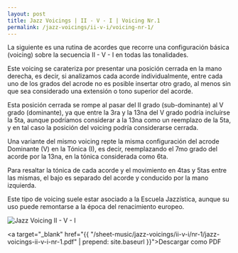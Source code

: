 ```yaml
---
layout: post
title: Jazz Voicings | II - V - I | Voicing Nr.1
permalink: /jazz-voicings/ii-v-i/voicing-nr-1/
---
```


La siguiente es una rutina de acordes que recorre una configuración básica (voicing) sobre la secuencia II - V - I en todas las tonalidades.

Este voicing se carateriza por presentar una posición cerrada en la mano derecha, es decir, si analizamos cada acorde individualmente, entre cada uno de los grados del acrode no es posible insertar otro grado, al menos sin que sea considerado una extensión o tono superior del acorde.

Esta posición cerrada se rompe al pasar del II grado (sub-dominante) al V grado (dominante), ya que entre la 3ra y la 13na del V grado podría incluírse la 5ta, aunque podríamos considerar a la 13na como un reemplazo de la 5ta, y en tal caso la posición del voicing podría considerarse cerrada.

Una variante del mismo voicing repte la misma configuración del acrode Dominante (V) en la Tónica (I), es decir, reemplazando el 7mo grado del acorde por la 13na, en la tónica considerada como 6ta.

Para resaltar la tónica de cada acorde y el movimiento en 4tas y 5tas entre las mismas, el bajo es separado del acorde y conducido por la mano izquierda.

Este tipo de voicing suele estar asociado a la Escuela Jazzística, aunque su uso puede remontarse a la época del renacimiento europeo.

<div class="img-container">
  <img class="sheet-music" src="{{ "/sheet-music/jazz-voicings/ii-v-i/nr-1/jazz-voicings-ii-v-i-nr-1.svg" | prepend: site.baseurl }}" alt="Jazz Voicing II - V - I" />
</div>

<a target="_blank" href="{{ "/sheet-music/jazz-voicings/ii-v-i/nr-1/jazz-voicings-ii-v-i-nr-1.pdf" | prepend: site.baseurl }}">Descargar como PDF</a>
